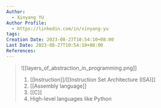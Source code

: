 ```yaml
---
Author:
  - Xinyang YU
Author Profile:
  - https://linkedin.com/in/xinyang-yu
tags:
Creation Date: 2023-08-27T10:54:10+08:00
Last Date: 2023-08-27T10:54:10+08:00
References:
---
```

>![[layers_of_abstraction_in_programming.png]]
>1. [[Instruction]]/[[Instruction Set Architecture (ISA)]]
>2. [[Assembly language]]
>3. [[C]]
>4. High-level languages like Python